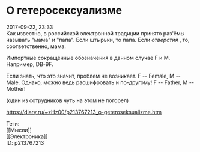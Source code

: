 О гетеросексуализме
====================

   
 2017-09-22, 23:33   
  Как известно, в российской электронной традиции принято раз'ёмы называть "мама" и "папа". Если штырьки, то папа. Если  *отверстия*  , то, соответственно, мама.   
   
 Импортные сокращённые обозначения в данном случае F и M. Например, DB-9F.   
   
 Если знать, что это значит, проблем не возникает. F -- Female, M -- Male. Однако, можно ведь расшифровать и по-другому! F -- Father, M -- Mother!   
   
 (один из сотрудников чуть на этом не погорел)   
    
 <https://diary.ru/~zHz00/p213767213_o-geteroseksualizme.htm>   
   
 Теги:   
 [[Мысли]]   
 [[Электроника]]   
 ID: p213767213